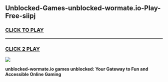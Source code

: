
## Unblocked-Games-unblocked-wormate.io-Play-Free-siipj
<h3>
<a href="https://premium76.site?title=unblocked-wormate.io&ref=12A">CLICK TO PLAY</a></h3>
<hr>

<h3>
<a href="https://premium76.site?title=unblocked-wormate.io&ref=12A">CLICK 2 PLAY</a>
  
</h3>

<a href="https://premium76.site?title=unblocked-wormate.io&ref=12A"><img src="https://clearcache.store/games.png"></a>


**unblocked-wormate.io games unblocked: Your Gateway to Fun and Accessible Online Gaming**
